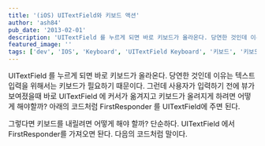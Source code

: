 ```yaml
---
title: '(iOS) UITextField와 키보드 액션'
author: 'ash84'
pub_date: '2013-02-01'
description: 'UITextField 를 누르게 되면 바로 키보드가 올라온다. 당연한 것인데 이유는 텍스트 입력을 위해서는 키보드가 필요하기 때문이다. 그런데 사용자가 입력하기 전에 뷰가 보여졌을때 바로 UITextField 에 커서가 옮겨지고 키보드가 올려지게 하려면 어떻게 해야할까? 아래의 코드처럼 FirstResponder 를 UITextField에 주면 된다.'
featured_image: ''
tags: ['dev', 'IOS', 'Keyboard', 'UITextField Keyboard', '키보드', '키보드 액션']
---
```



<span style="font-size: 11pt;">UITextField 를 누르게 되면 바로 키보드가 올라온다. 당연한 것인데 이유는 텍스트 입력을 위해서는 키보드가 필요하기 때문이다. 그런데 사용자가 입력하기 전에 뷰가 보여졌을때 바로 UITextField 에 커서가 옮겨지고 키보드가 올려지게 하려면 어떻게 해야할까? 아래의 코드처럼 FirstResponder 를 UITextField에 주면 된다. </span>

<span style="font-size: 11pt; line-height: 1.5;"><script src="https://gist.github.com/4655828.js"></script></span>

<span style="font-size: 11pt;">그렇다면 키보드를 내릴려면 어떻게 해야 할까? 단순하다. UITextField 에서 FirstResponder를 가져오면 돤다. 다음의 코드처럼 말이다. </span>

<span style="font-size: 11pt;"><script src="https://gist.github.com/4655868.js"></script></span>



